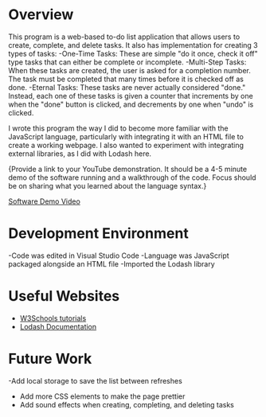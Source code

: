 # Overview

This program is a web-based to-do list application that allows users to create, complete, and delete tasks. It also has implementation for creating 3 types of tasks:
-One-Time Tasks: These are simple "do it once, check it off" type tasks that can either be complete or incomplete.
-Multi-Step Tasks: When these tasks are created, the user is asked for a completion number. The task must be completed that many times before it is checked off as done.
-Eternal Tasks: These tasks are never actually considered "done." Instead, each one of these tasks is given a counter that increments by one when the "done" button is clicked, and decrements by one when "undo" is clicked.

I wrote this program the way I did to become more familiar with the JavaScript language, particularly with integrating it with an HTML file to create a working webpage. I also wanted to experiment with integrating external libraries, as I did with Lodash here.

{Provide a link to your YouTube demonstration. It should be a 4-5 minute demo of the software running and a walkthrough of the code. Focus should be on sharing what you learned about the language syntax.}

[Software Demo Video](http://youtube.link.goes.here)

# Development Environment

-Code was edited in Visual Studio Code
-Language was JavaScript packaged alongside an HTML file
-Imported the Lodash library

# Useful Websites

- [W3Schools tutorials](https://www.w3schools.com/js/)
- [Lodash Documentation](https://lodash.com/docs/4.17.15#uniqueId)

# Future Work

-Add local storage to save the list between refreshes
- Add more CSS elements to make the page prettier
- Add sound effects when creating, completing, and deleting tasks
